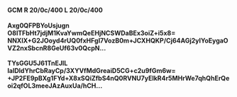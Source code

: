 #### GCM R 20/0c/400 L 20/0c/400
**Axg0QFPBYoUsjugn**<br/>**O8lTFbHt7jdjM1KvaYwmQeEHjNCSWDaBEx3oiZ+i5x8=**<br/>**NNXlX+G2JOoyd4rUQ0fxHFgI7VozB0m+JCXHQKP/Cj64AGj2yIYoEygaOVZ2nxSbcnR8GeUf63v0QcpN...**<br/><br/>
**TYsGGU5J61TnEJIL**<br/>**lalDldYhrCbRayCp/3XYVfMdGreaiD5CG+c2u9fGm6w=**<br/>**+JP2FE9pBXg1FYd+X8xSQiZfbS4nQ0RVNU7yElkR4r5MHrWe7qhQhErQeoi2qfOL3meeJAzAuxUa/hCH...**